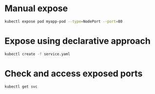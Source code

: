 # Manual expose

```sh
kubectl expose pod myapp-pod --type=NodePort --port=80
```

# Expose using declarative approach

```sh
kubectl create -f service.yaml
```

# Check and access exposed ports

```sh
kubectl get svc
```